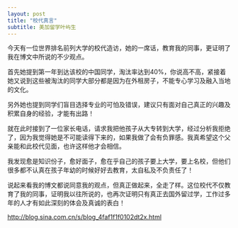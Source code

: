 ```yaml
---
layout: post
title: "校代真言"
subtitle: 美加留学叶屿生
---
```


今天有一位世界排名前列大学的校代造访，她的一席话，教育我的同事，更证明了我在博文中所说的不少观点。

首先她提到第一年到达该校的中国同学，淘汰率达到40%，你说高不高，紧接着她又说到这些被淘汰的同学大部分都是因为在外租房子，不能专心学习及融入当地的文化。

另外她也提到同学们盲目选择专业的可怕及错误，建议只有面对自己真正的兴趣及积累自身的经验，才能有出路！

就在此时接到了一位家长电话，请求我把他孩子从大专转到大学，经过分析我拒绝了，因为我觉得她是不可能读得下来的，如果我做了会有负罪感。我真希望这个父亲能和此校代见面，也许这样他才会相信。

我发现愈是知识份子，愈好面子，愈在乎自己的孩子要上大学，要上名校，但他们很多都不认真在孩子年幼的时候好好去教育，太自私及不负责任了！

说起来看我的博文都说同意我的观点，但真正做起来，全走了样。这位校代不仅教育了我的同事，证明我以往所说的，也再次证明只有真正去国外留过学，工作过多年的人才有如此深刻的体会及真诚的表白！

http://blog.sina.com.cn/s/blog_4faf1f1f0102dt2x.html